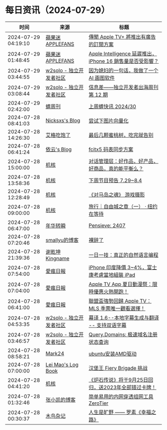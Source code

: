 ﻿# 每日资讯（2024-07-29）

|时间|来源|标题|
|---|---|---|
|2024-07-29 04:19:10|[蘋果迷 APPLEFANS](https://applefans.today/feed/)|[傳聞 Apple TV+ 將推出有廣告的訂閱方案](https://applefans.today/2024-07-apple-tv-bring-ad-support-option/)|
|2024-07-29 01:48:45|[蘋果迷 APPLEFANS](https://applefans.today/feed/)|[Apple Intelligence 延遲推出，iPhone 16 銷售量是否受影響？](https://applefans.today/2024-07-gurman-when-apple-intelligence-release/)|
|2024-07-29 03:44:55|[w2solo - 独立开发者社区](https://w2solo.com/topics/feed)|[因为媳妇的一句话，我做了一个 AI 画图软件](https://w2solo.com/topics/4859)|
|2024-07-29 03:08:44|[w2solo - 独立开发者社区](https://w2solo.com/topics/feed)|[信息差——独立开发者出海周刊 第 12 期](https://w2solo.com/topics/4858)|
|2024-07-29 02:42:00|[蠎周刊](https://weekly.pychina.org/feeds/all.atom.xml)|[上周蠎快讯 2024/30](https://weekly.pychina.org/pyrecap/pyrw-2430.html)|
|2024-07-28 08:41:03|[Nicksxs's Blog](https://nicksxs.me/atom.xml)|[尝试下图片向量化](https://nicksxs.me/2024/07/28/%E5%B0%9D%E8%AF%95%E4%B8%8B%E5%9B%BE%E7%89%87%E5%90%91%E9%87%8F%E5%8C%96/)|
|2024-07-28 14:26:30|[艾格吃饱了](https://feedpress.me/wx-aigechibaole)|[最后几颗蜜桃树，吃完就告别](http://mp.weixin.qq.com/s?__biz=MjM5NTYxODQyMA%3D%3D&mid=2653456639&idx=1&sn=03fbcdff43eea9168acfc1bc088e5b2a)|
|2024-07-28 06:41:24|[依云's Blog](https://blog.lilydjwg.me/feed)|[fcitx5 码表同步方案](https://blog.lilydjwg.me/posts/216861.html)|
|2024-07-28 15:00:00|[机核](https://www.gcores.com/rss)|[对话管理层：好作品，好产品，好商品，真的能平衡么？](https://www.gcores.com/radios/185735)|
|2024-07-28 13:58:36|[机核](https://www.gcores.com/rss)|[下周节目预告 7.29~8.4](https://www.gcores.com/articles/185796)|
|2024-07-28 12:28:49|[机核](https://www.gcores.com/rss)|[《对马岛之魂》 游戏摄影](https://www.gcores.com/articles/185780)|
|2024-07-28 09:00:00|[机核](https://www.gcores.com/rss)|[旅行｜自由城之章（一） · 纽约在等待](https://www.gcores.com/articles/185667)|
|2024-07-28 06:47:00|[年华转瞬](https://blog.xiaket.org/feed.xml)|[Pensieve: 2407](https://xiaket.github.io/2024/pensieve-2407.html)|
|2024-07-28 07:20:46|[smallyu的博客](https://smallyu.net/atom.xml)|[裸辞了](https://smallyu.net/2024/07/28/%E8%A3%B8%E8%BE%9E%E4%BA%86/)|
|2024-07-28 21:39:36|[谢乾坤 Kingname](http://www.kingname.info/atom.xml)|[一日一技：真正的自然语言编程](https://www.kingname.info/2024/07/28/nature-crawl/)|
|2024-07-28 07:54:00|[愛瘋日報](http://www.iphonetaiwan.org/feeds/posts/default)|[iPhone 印度降價 3~4%，富士康考慮當地組裝 iPad](https://www.iphonetaiwan.org/2024/07/india-iphone-price-drop-foxconn-assemble-ipad.html)|
|2024-07-28 07:04:00|[愛瘋日報](http://www.iphonetaiwan.org/feeds/posts/default)|[Apple TV App 夏日動漫祭：限時優惠火熱開跑！](https://www.iphonetaiwan.org/2024/07/summer-anime-festival-2024.html)|
|2024-07-28 06:41:00|[愛瘋日報](http://www.iphonetaiwan.org/feeds/posts/default)|[聯盟盃強勢回歸 Apple TV：MLS 季票唯一觀看選擇！](https://www.iphonetaiwan.org/2024/07/leagues-cup-2024-apple-tv-mls.html)|
|2024-07-28 04:53:35|[w2solo - 独立开发者社区](https://w2solo.com/topics/feed)|[幕译 1.6--本地字幕生成与翻译 -- 支持双语字幕](https://w2solo.com/topics/4857)|
|2024-07-28 03:46:57|[w2solo - 独立开发者社区](https://w2solo.com/topics/feed)|[Query.Domains: 极速域名注册状态查询](https://w2solo.com/topics/4856)|
|2024-07-28 08:58:21|[Mark24](https://mark24code.github.io/feed.xml)|[ubuntu安装AMD驱动](https://mark24code.github.io/ubuntu/linux/amd/2024/07/28/ubuntu%E5%AE%89%E8%A3%85AMD%E9%A9%B1%E5%8A%A8.html)|
|2024-07-28 07:00:00|[Lei Mao's Log Book](https://leimao.github.io/atom.xml)|[汉堡王 Fiery Brigade 挑战](https://leimao.github.io/essay/2024-Burger-King-Fiery-Brigade-Challenge/)|
|2024-07-28 04:41:20|[机核](https://www.gcores.com/rss)|[《炉石传说》将于9月25日回归，送2023年全部错过卡牌！](https://www.gcores.com/articles/185787)|
|2024-07-28 01:32:46|[张小凯的博客](https://jasonkayzk.github.io/atom.xml)|[简单易用的内网穿透组网工具ZeroTier](https://jasonkayzk.github.io/2024/07/28/%E7%AE%80%E5%8D%95%E6%98%93%E7%94%A8%E7%9A%84%E5%86%85%E7%BD%91%E7%A9%BF%E9%80%8F%E7%BB%84%E7%BD%91%E5%B7%A5%E5%85%B7ZeroTier/)|
|2024-07-28 00:30:37|[木鸟杂记](https://www.qtmuniao.com/atom.xml)|[人生是旷野 —— 罗素《幸福之路》](https://www.qtmuniao.com/2024/07/28/listening-conquest-of-happiness/)|
